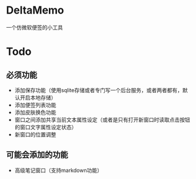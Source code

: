 # DeltaMemo
一个仿微软便签的小工具

# Todo
## 必须功能
- 添加保存功能（使用sqlite存储或者专门写一个后台服务，或者两者都有，默认开启本地存储）
- 添加便签列表功能
- 添加皮肤换色功能
- 窗口之间添加共享当前文本属性设定（或者是只有打开新窗口时读取点击按钮的窗口文字属性设定状态）
- 新窗口的位置调整

## 可能会添加的功能
- 高级笔记窗口（支持markdown功能）

